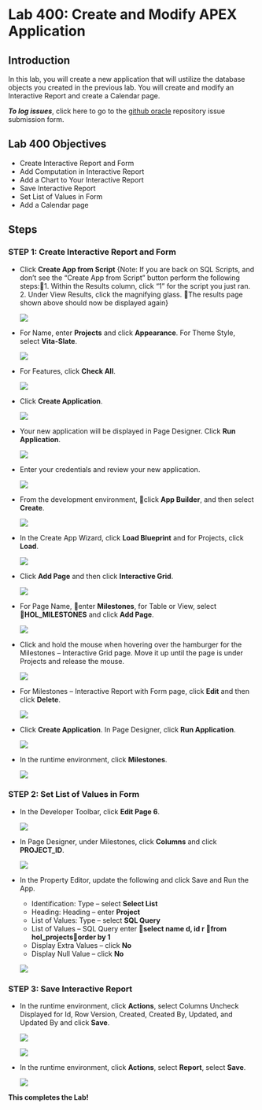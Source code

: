 # Lab 400: Create and Modify APEX Application

## Introduction

In this lab, you will create a new application that will ustilize the database objects you created in the previous lab. You will create and modify an Interactive Report and create a Calendar page.

***To log issues***, click here to go to the [github oracle](https://github.com/oracle/learning-library/issues/new) repository issue submission form.

## Lab 400 Objectives

- Create Interactive Report and Form
- Add Computation in Interactive Report
- Add a Chart to Your Interactive Report
- Save Interactive Report
- Set List of Values in Form
- Add a Calendar page

## Steps

### **STEP 1:** Create Interactive Report and Form

- Click **Create App from Script**
{Note: If you are back on SQL Scripts, and don’t see the “Create App from Script” button perform the following steps:1. Within the Results column, click “1” for the script you just ran. 2. Under View Results, click the magnifying glass. The results page shown above should now be displayed again}

  ![](images/Lab400/001.png)

- For Name, enter **Projects** and click **Appearance**. For Theme Style, select **Vita-Slate**.

  ![](images/Lab400/002.png)

- For Features, click **Check All**.

  ![](images/Lab400/003.png)

- Click **Create Application**.

  ![](images/Lab400/004.png)

- Your new application will be displayed in Page Designer. Click **Run Application**.

  ![](images/Lab400/005.png)

- Enter your credentials and review your new application.

  ![](images/Lab400/006.png)

- From the development environment, click **App Builder**, and then select **Create**.

  ![](images/Lab400/007.png)

- In the Create App Wizard, click **Load Blueprint** and for Projects, click **Load**. 

  ![](images/Lab400/008.png)

- Click **Add Page** and then click **Interactive Grid**.

  ![](images/Lab400/009.png)

- For Page Name, enter **Milestones**, for Table or View, select **HOL_MILESTONES** and click **Add Page**.

  ![](images/Lab400/010.png)

- Click and hold the mouse when hovering over the hamburger for the Milestones – Interactive Grid page. Move it up until the page is under Projects and release the mouse.

  ![](images/Lab400/011.png)

- For Milestones – Interactive Report with Form page, click **Edit** and then click **Delete**.

  ![](images/Lab400/012.png)

- Click **Create Application**. In Page Designer, click **Run Application**.

  ![](images/Lab400/013.png)

- In the runtime environment, click **Milestones**.

  ![](images/Lab400/014.png)

### **STEP 2:** Set List of Values in Form

- In the Developer Toolbar, click **Edit Page 6**.

  ![](images/Lab400/015.png)

- In Page Designer, under Milestones, click **Columns** and click **PROJECT_ID**.

  ![](images/Lab400/016.png)

- In the Property Editor, update the following and click Save and Run the App.
  -  Identification: Type – select **Select List**
  -  Heading: Heading – enter **Project**
  -  List of Values: Type – select **SQL Query**
  -  List of Values – SQL Query enter **select name d, id r from hol_projectsorder by 1**
  -  Display Extra Values – click **No**
  -  Display Null Value – click **No** 

  ![](images/Lab400/017.png)

### **STEP 3:** Save Interactive Report

- In the runtime environment, click **Actions**, select Columns
Uncheck Displayed for Id, Row Version, Created, Created By, Updated, and Updated By and click **Save**.

  ![](images/Lab400/018.png)

  ![](images/Lab400/019.png)

- In the runtime environment, click **Actions**, select **Report**, select **Save**.

  ![](images/Lab400/020.png)



**This completes the Lab!**

